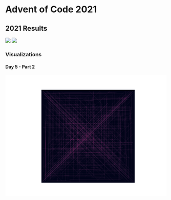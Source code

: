 # Advent of Code 2021
## 2021 Results
![](https://img.shields.io/badge/day%20📅-9-blue)
![](https://img.shields.io/badge/stars%20⭐-18-yellow)

### Visualizations
#### Day 5 - Part 2
![](https://github.com/flomero/AoC/blob/main/2021/5/img.png?raw=true)
